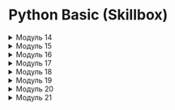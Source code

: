 # Python Basic (Skillbox)

<details>
<summary>Модуль 14</summary>
<h2>Задача 1. Информация о системе</h2>
<p>
Чтобы преподавателям было проще помогать вам при возникновении различных ошибок, нужно собрать информацию об операционной системе и версии Python. Для этого используйте код ниже.
</p>
<pre>
  <code>
    import platform
    import sys
    info = 'OS info is \n{}\n\nPython version is {} {}'.format(
        platform.uname(),
        sys.version,
        platform.architecture(),
    )
    print(info)  
    with open('os_info.txt', 'w', encoding='utf8') as file:
        file.write(info)
  </code>
</pre>
<h2>Задача 2. Сессия</h2>
<p>
Решите задачу из четвёртого урока данного модуля. Вот текст самой задачи:
Для сдачи зачёта студент Пётр написал программу, которая по координатам двух точек определяет уравнение прямой, проходящей через эти две точки, в виде y = k * x + b, где k и b — числа, означающие угловой коэффициент и вертикальное смещение прямой. Вот текст этой программы:
</p>
<p>
<pre>
Пример работы программы (содержимое консоли):
Введите первую точку
X: 10
Y: 20
Введите вторую точку
X: 15
Y: 25
Уравнение прямой, проходящей через эти точки:
y =  1.0  * x +  10.0
Однако вечером накануне сдачи Пётр обнаружил, что программа не всегда работает правильно. 
Например, она не выдаёт корректное уравнение, если координаты первой точки равны (10, 20), а координаты второй точки равны (10, 45).
Отчаявшись и предвидя бессонную ночь, Пётр обратился к вам за помощью. 
Помогите ему найти и исправить ошибку в коде с помощью брейк-поинтов, чтобы уравнение прямой составлялось правильно во всех случаях.
</pre>
</p>
<h2>Задача 3. Сумма и разность</h2>
<p>
Напишите две функции: первая принимает одно целое положительное число N и находит сумму всех цифр числа N; вторая принимает число N и считает количество цифр в числе. В ответе выводится разность суммы чисел и количества.
</p>
<p>
<pre>
Пример работы программы:
Введите число: 500

Сумма цифр: 5
Кол-во цифр в числе: 3
Разность суммы и кол-ва цифр: 2
</pre>
</p>
<h2>Задача 4. Число наоборот 3</h2>
<p>
Пользователь вводит два вещественных числа — N и K. Напишите программу, которая отдельно заменяет сначала целую часть на число, которое получается из исходного записью его цифр в обратном порядке, затем то же самое делает с дробной частью. После этого числа складываются и сумма выводится на экран.
</p>
<p>
<pre>
Пример: 
Введите первое число: 102.12
Введите второе число: 123.34

Первое число наоборот: 201.21
Второе число наоборот: 321.43
Сумма: 522.64
</pre>
</p>

<h2>Задача 5. Наименьший делитель</h2>
<p>
Дано натуральное число n>1. Напишите функцию, которая находит его наименьший делитель, отличный от 1.
</p>
<p>
<pre>
Пример 1: 
Введите число: 6
Наименьший делитель, отличный от единицы: 2

Пример 2:
Введите число: 17
Наименьший делитель, отличный от единицы: 17
</pre>
</p>

<h2>Задача 6. Монетка 2</h2>
<p>
Практиканту снова дали задание найти старую металлическую монетку по заданным координатам. Но теперь металлоискатель сканирует местность вокруг пользователя в виде круга и при обнаружении/отсутствии металла прибор отображает на экране соответствующее сообщение.

Даны два действительных числа x и y и радиус r. Напишите функцию, которая проверяет, лежит ли точка с координатами (x, y) внутри круга с радиусом r (включая его границу). Координаты центра круга — (0, 0). Если точка принадлежит кругу, выведите сообщение «Монетка где-то рядом», иначе выведите сообщение «Монетки в области нет». 
</p>
<p>
<pre>
Пример 1:
Введите координаты монетки:
X: 0.5
Y: 0.5
Введите радиус: 1
Монетка где-то рядом

Пример 2:
Введите координаты монетки:
X: 2
Y: 2
Введите радиус: 1
Монетки в области нет
</pre>
</p>


<h2>Задача 7. Годы</h2>
<p>
Недавно Костя прочитал какую-то научно-фантастическую книжку, где самые страшные события случались только в определённые годы, а именно когда в году были ровно три одинаковые цифры. Косте стало интересно, какие годы были или будут «особенными» в определённом промежутке.
Напишите программу, в которой у пользователя запрашивается два четырёхзначных числа A и B. Затем выведите в порядке возрастания все четырёхзначные числа в интервале от A до B, запись которых содержит ровно три одинаковые цифры.
</p>
<p>
<pre>
Пример:
Введите первый год: 1900
Введите второй год: 2100
Годы от 1900 до 2100 с тремя одинаковыми цифрами:
1911
1999
2000
2022
</pre>
</p>
</details>


<details>
<summary>Модуль 15</summary>
<h2>Задача 1. Генерация списка</h2>
<p>
Дано целое число N. Напишите программу, которая формирует список из нечётных чисел от 1 до N.
</p>

<h2>Задача 2. Турнир</h2>
<p>
Для турнира по волейболу необходимо сформировать турнирную сетку из восьми человек на два дня. На первый день из списка участников решили выбрать каждого второго.
Дан список из восьми имён: Артемий, Борис, Влад, Гоша, Дима, Евгений, Женя, Захар. Напишите программу, которая выводит элементы списка только с чётными индексами.
</p>

<h2>Задача 3. Клетки</h2>
<p>
В научной лаборатории выводят и тестируют новые виды клеток. Есть список из N этих клеток, где элемент списка — это показатель эффективности, а индекс списка — это ранг клетки. Учёные отбирают клетки по следующему принципу: если эффективность клетки меньше её ранга, то эта клетка не подходит.
Напишите программу, которая выводит на экран те элементы списка, значения которых меньше их индекса.
</p>
<p>
<pre>
Пример:
Кол-во клеток: 5
Эффективность 1 клетки: 3
Эффективность 2 клетки: 0
Эффективность 3 клетки: 6
Эффективность 4 клетки: 2
Эффективность 5 клетки: 10
Неподходящие значения: 0 2
</pre>
</p>

<h2>Задача 4. Видеокарты</h2>
<p>
В базе одного магазина электроники есть список видеокарт компании NVIDIA разных поколений. Для удобства в списке вместо полных названий хранятся только числа, они обозначают модель и поколение видеокарты. Недавно компания выпустила новую линейку видеокарт, и в итоге самые старшие поколения разобрали за пару дней.
Напишите программу, которая удаляет из этого списка видеокарт наибольшие элементы.
</p>
<p>
<pre>
Пример:
Кол-во видеокарт: 5
1 Видеокарта: 3070
2 Видеокарта: 2060
3 Видеокарта: 3090
4 Видеокарта: 3070
5 Видеокарта: 3090
Старый список видеокарт: [ 3070 2060 3090 3070 3090 ]
Новый список видеокарт: [ 3070 2060 3070 ]
</pre>
</p>

<h2>Задача 5. Кино</h2>
<p>
Илья зашёл на один любительский киносайт, где пользователи пишут рецензии на фильмы. Вот, кстати, список этих фильмов: 
<pre>
films = [‘Крепкий орешек’, ‘Назад в будущее’, ‘Таксист’, ‘Леон’, ‘Богемская рапсодия’, ‘Город грехов’, ‘Мементо’, ‘Отступники’, ‘Деревня’]
</pre>

Илья на сайте в первый раз, он хочет зарегистрироваться и сразу добавить некоторые фильмы в список своих любимых, чтобы потом почитать рецензии на них. Напишите программу, в которой пользователь вводит фильм, и если он есть в списке, то он добавляется в список любимых. Если его нет, то выводится ошибка. В конце выведите весь список любимых фильмов.
</p>

<h2>Задача 6. Анализ слова</h2>
<p>
Мы пишем программу — анализатор слов, чтобы потом, возможно, использовать её для тренировки нейросети, которая будет генерировать нужный нам текст.
Пользователь вводит слово. Напишите программу, которая считает количество уникальных букв в слове. Уникальные буквы — это те, которые встречаются всего один раз.
</p>
<p>
<pre>
Пример 1:
Введите слово: привет
Кол-во уникальных букв: 6

Пример 2:
Введите слово: лава
Кол-во уникальных букв: 2
</pre>
</p>

<h2>Задача 7. Контейнеры</h2>
<p>
Контейнеры на складе лежат в ряд в порядке невозрастания своей массы (в килограммах). На склад привезли ещё один контейнер, который также нужно положить на определённое место.
Напишите программу, которая получает на вход невозрастающую последовательность натуральных чисел, означающих массу каждого контейнера в ряду. После этого вводится число X — масса нового контейнера. Программа выводит номер, под которым будет лежать новый контейнер. Если в ряде есть контейнеры с одинаковой массой, такой же, как у нового, то его нужно положить после них.
Обеспечьте контроль ввода: все числа не превышают 200.
</p>
<p>
<pre>
Пример:
Кол-во контейнеров: 8
Введите вес контейнера: 165 
Введите вес контейнера: 163 
Введите вес контейнера: 160 
Введите вес контейнера: 160 
Введите вес контейнера: 157 
Введите вес контейнера: 157 
Введите вес контейнера: 155 
Введите вес контейнера: 154 
Введите вес нового контейнера: 162
Номер, куда встанет новый контейнер: 3
</pre>
</p>

<h2>Задача 8. Бегущие цифры</h2>
<p>
Вы пишете программу для маленького табло, в котором циклически повторяется один и тот же текст или числа — прямо как в каком-нибудь метро, автобусах или трамваях.

Дан список из N элементов и целое число K. Напишите программу, которая циклически сдвигает элементы списка вправо на K позиций. Используйте минимально возможное количество операций присваивания.
</p>
<p>
<pre>
Пример 1:
Сдвиг: 1
Изначальный список: [1, 2, 3, 4, 5]
Сдвинутый список: [5, 1, 2, 3, 4]

Пример 2:
Сдвиг: 3
Изначальный список: [1, 4, -3, 0, 10]
Сдвинутый список: [-3, 0, 10, 1, 4]
</pre>
</p>

<h2>Задача 9. Анализ слова 2</h2>
<p>
Мы продолжаем писать программы — анализаторы для текста, и теперь от нас требуется реализовать код, с помощью которого можно будет определять, является ли слово палиндромом — словом, которое одинаково читается слева направо и справа налево. 
Напишите такую программу.
</p>
<p>
<pre>
Пример 1:
Введите слово: мадам
Слово является палиндромом

Пример 2:
Введите слово: abccba
Слово является палиндромом

Пример 3:
Введите слово: abbd
Слово не является палиндромом
</pre>
</p>

<h2>Задача 10. Сортировка (по желанию)</h2>
<p>
Дан список из N чисел. Напишите программу, которая сортирует элементы списка по возрастанию и выводит его на экран. Дополнительный список не использовать.
Постарайтесь придумать и написать как можно более эффективный алгоритм сортировки.
</p>
<p>
<pre>
Пример:
Изначальный список: [1, 4, -3, 0, 10]
Отсортированный список: [-3, 0, 1, 4, 10]
</pre>
</p>
</details>
<details>
<summary>Модуль 16</summary>
<h2>Задача 1. Страшный код</h2>
<p>
Вашему другу, который тоже начал изучать Python, преподаватель дал такую задачу: есть три списка — основной и два побочных. В основном лежат элементы [1, 5, 3], а в побочных [1, 5, 1, 5] и [1, 3, 1, 5, 3, 3] соответственно. 
Первый побочный закидывается в основной, там считается количество цифр 5, количество выводится на экран, и затем они удаляются из основного списка. После этого в основной закидывается второй побочный список, там считается количество цифр 3 и выводится на экран. В конце также выводится и сам список.
Из интереса вы попросили вашего друга показать код его программы и поняли, что сделали это не зря — то, что вы увидели, повергло вас в шок и ужас. Вот сам код:
<pre>
<code>
a = [1, 5, 3]
b = [1, 5, 1, 5]
c = [1, 3, 1, 5, 3, 3]
for i in b:
    a.append(i)
t = 0
for i in a:
    if i == 5:
        t += 1
print(t)
d = []
for i in a:
    if i != 5:
        d.append(i)
for i in c:
    d.append(i)
t = 0
for i in d:
    if i == 3:
        t += 1
print(t)
print(d)
</code>
</pre>
</p>
<p>
Используя знания о методах списков, а также о стиле программирования, помогите другу переписать программу. Не используйте дополнительные списки.
</p>
<p>
<pre>
Результат работы программы:
Кол-во цифр 5 при первом объединении: 3
Кол-во цифр 3 при втором объединении: 4
Итоговый список: [1, 3, 1, 1, 1, 3, 1, 5, 3, 3]
</pre>
</p>

<h2>Задача 2. Шеренга</h2>
<p>
Два класса стоят в две отдельные шеренги. В каждом классе ученики выстроены по росту (по возрастанию): в одном классе от 160 см до 176 см с шагом 2, во втором классе — от 162 см до 180 см с шагом 3. Спустя какое-то время два класса объединяют в одну шеренгу и тоже выстраивают их по возрастанию.
Напишите программу, которая генерирует списки роста для каждого в классе, затем объединяет их в один список и сортирует его в порядке возрастания. Выведите отсортированный список на экран.
</p>

<h2>Задача 3. Детали</h2>
<p>
В базе данных магазина всякой всячины хранится список названий деталей и их стоимостей:
</pre>
shop = [['каретка', 1200], ['шатун', 1000], ['седло', 300], ['педаль', 100], ['седло', 1500], ['рама', 12000], ['обод', 2000], ['шатун', 200], ['седло', 2700]]
</pre>
Продавец решил, что считать количество и стоимость деталей вручную не очень удобно, поэтому решил попросить помощи у программиста, чтобы оптимизировать этот процесс.
Напишите программу, которая запрашивает у пользователя деталь, считает их количество, а также общую стоимость.
</p>
<p>
</pre>
Пример:
Название детали: седло

Кол-во деталей - 3  
Общая стоимость - 4500
</pre>
</p>

<h2>Задача 4. Вечеринка</h2>
<p>
В честь своего дня рождения Артём решил закатить вечеринку у себя на даче. Он не стал рассылать приглашения, а просто сообщил всем: «Если хотите — приходите и своих друзей тоже зовите». В ходе вечеринки люди приходили и уходили, ночевать остались не все. К тому же и сама дача не резиновая — на ней помещается всего шесть человек.
Дан изначальный список гостей — имена тех, кто пришёл к началу:
<pre>
guests = [‘Петя’, ‘Ваня’, ‘Саша’, ‘Лиза’, ‘Катя’]
</pre>
Напишите программу, которая спрашивает у пользователя, ушёл человек или пришёл новый гость, и исходя из ответа добавляет в список или удаляет из него нужное имя. При этом гостей может быть не больше шести. Имена запрашиваются до тех пор, пока пользователь не введёт сообщение «Пора спать».
</p>
<p>
<pre>
Пример:
Сейчас на вечеринке 5 человек: [‘Петя’, ‘Ваня’, ‘Саша’, ‘Лиза’, ‘Катя’]
Гость пришёл или ушёл? пришёл
Имя гостя: Алекс
Привет, Алекс!

Сейчас на вечеринке 6 человек: [‘Петя’, ‘Ваня’, ‘Саша’, ‘Лиза’, ‘Катя’, ‘Алекс’]
Гость пришёл или ушёл? пришёл
Имя гостя: Гоша
Прости, Гоша, но мест нет.

Сейчас на вечеринке 6 человек: [‘Петя’, ‘Ваня’, ‘Саша’, ‘Лиза’, ‘Катя’, ‘Алекс’]
Гость пришёл или ушёл? ушёл
Имя гостя: Ваня
Пока, Ваня!

Сейчас на вечеринке 5 человек: [‘Петя’, ‘Саша’, ‘Лиза’, ‘Катя’,  ‘Алекс’]
Гость пришёл или ушёл? Пора спать

Вечеринка закончилась, все легли спать.
</pre>
</p>

<h2>Задача 5. Песни</h2>
<p>
Мы пишем приложение для удобного прослушивания музыки. У Вани есть список из девяти песен группы Depeche Mode. Каждая песня состоит из названия и продолжительности с точностью до долей минут:
</p>
<pre>
violator_songs = [
    ['World in My Eyes', 4.86],
    ['Sweetest Perfection', 4.43],
    ['Personal Jesus', 4.56],
    ['Halo', 4.9],
    ['Waiting for the Night', 6.07],
    ['Enjoy the Silence', 4.20],
    ['Policy of Truth', 4.76],
    ['Blue Dress', 4.29],
    ['Clean', 5.83]
]
</pre>
Из этого списка Ваня хочет выбрать N песен и закинуть их в особый плейлист с другими треками. И при этом ему важно, сколько времени в сумме эти N песен будут звучать.
Напишите программу, которая запрашивает у пользователя количество песен из списка и затем названия этих песен, а на экран выводит общее время их звучания.
<p>
<pre>
Пример:
Сколько песен выбрать? 3
Название 1 песни: Halo
Название 2 песни: Enjoy the Silence
Название 3 песни: Clean

Общее время звучания песен: 14.93 минут
</pre>
</p>

<h2>Задача 6. Уникальные элементы</h2>
<p>
Даны два списка целых чисел, оба списка заполняются с клавиатуры. В первый список вводится три числа, во второй — семь чисел. Напишите программу, которая запрашивает у пользователя эти числа, затем расширяет первый список элементами второго и после этого оставляет в первом списке только уникальные элементы, то есть удаляет лишние повторы чисел. Условный оператор использовать нельзя.
<pre>
first_list = [1, 2, 3]
second_list = [2, 4, 6, 3, 3, 2, 1]
</pre>
</p>
<p>
<pre>
Пример:
# ввод чисел опустим
Первый список: [1, 2, 3]
Второй список: [2, 4, 6, 3, 3, 2, 1]

Новый первый список с уникальными элементами: [4, 6, 3, 2, 1]
</pre>
</p>

<h2>Задача 7. Ролики</h2>
<p>
Частная контора даёт в прокат ролики самых разных размеров. Человек может надеть ролики любого размера, которые не меньше размера его ноги. 
Пользователь вводит два списка размеров: N размеров коньков и K размеров ног людей. Реализуйте код, который определяет, какое наибольшее число человек сможет одновременно взять ролики и пойти покататься.
</p>
<p>
<pre>
Пример:
Кол-во коньков: 4
Размер 1 пары: 41
Размер 2 пары: 40
Размер 3 пары: 39
Размер 4 пары: 42
Кол-во людей: 3
Размер ноги 1 человека: 42
Размер ноги 2 человека: 41
Размер ноги 3 человека: 42

Наибольшее кол-во людей, которые могут взять ролики: 2
</pre>
</p>

<h2>Задача 8. Считалка</h2>
<p>
N человек, пронумерованных числами от 1 до N, стоят в кругу. Они начинают играть в считалку на выбывание, где каждый K-й по счёту человек выбывает из круга, после чего счёт продолжается со следующего за ним человека.

На вход подаётся количество человек N и номер K. Напишите программу, которая выводит число от 1 до N — это номер человека, который останется в кругу последним.
</p>
<p>
<pre>
Пример:
Кол-во человек: 5
Какое число в считалке? 7
Значит, выбывает каждый 7 человек

Текущий круг людей: [1, 2, 3, 4, 5]
Начало счёта с номера 1
Выбывает человек под номером 2

Текущий круг людей: [1, 3, 4, 5]
Начало счёта с номера 3
Выбывает человек под номером 5

Текущий круг людей: [1, 3, 4]
Начало счёта с номера 1
Выбывает человек под номером 1

Текущий круг людей: [3, 4]
Начало счёта с номера 3
Выбывает человек под номером 3

Остался человек под номером 4
</pre>
</p>

<h2>Задача 9. Друзья</h2>
<p>
N друзей постоянно берут в долг друг у друга деньги. В какой-то момент им надоело забывать, кто кому и сколько должен, и они придумали систему долговых расписок. И чтобы начать новый год «с чистого листа», друзья решили оплатить все долговые расписки, которые накопились у них друг к другу. Однако выяснилось, что иногда один и тот же человек в разные дни выступал как в роли должника, так и в роли кредитора.
Напишите программу, которая по заданным распискам вычислит, сколько всего должен каждый друг выплатить другим (или получить с других).
Сначала вводится число N — количество друзей, затем вводится число K — количество долговых расписок, после этого следует K троек чисел: номер друга, взявшего в долг, номер друга, давшего деньги, и сумма. Гарантируется, что ни один друг не брал в долг сам у себя.
Программа должна вывести «баланс друзей», то есть суммы, которые должны получить или отдать друзья. Положительное число означает, что друг должен получить деньги от других, отрицательное — должен отдать деньги.
</p>
<p>
<pre>
Пример 1:
Кол-во друзей: 2
Долговых расписок: 3
1 расписка
Кому: 1
От кого: 2
Сколько: 10

2 расписка
Кому: 1
От кого: 2
Сколько: 20

3 расписка
Кому: 1
От кого: 2
Сколько: 20

Баланс друзей:
1 : -50
2 : 50

Пример 2:
Кол-во друзей: 3
Долговых расписок: 1
1 расписка
Кому: 3
От кого: 1
Сколько: 100
Баланс друзей:
1 : 100
2 : 0
3 : -100
</pre>
</p>

<h2>Задача 10. Симметричная последовательность</h2>
<p>
Последовательность чисел называется симметричной, если она одинаково читается как слева направо, так и справа налево. Например, следующие последовательности являются симметричными:
<pre>
1 2 3 4 5 4 3 2 1
1 2 1 2 2 1 2 1
</pre>
</p>
<p>
<pre>
Пример 1:
Кол-во чисел: 5
Число: 1
Число: 2
Число: 1
Число: 2
Число: 2

Последовательность: 1 2 1 2 2
Нужно приписать чисел: 3
Сами числа: 1 2 1

Пример 2:
Кол-во чисел: 5
Число: 1
Число: 2
Число: 3
Число: 4
Число: 5

Последовательность: 1 2 3 4 5
Нужно приписать чисел: 4
Сами числа: 4 3 2 1
</pre>
</p>
</details>
<details>
<summary>Модуль 17</summary>
<h2>Задача 1. Гласные буквы</h2>
<p>
Команде лингвистов понравилось качество ваших программ, и они решили заказать у вас функцию для анализатора текста, которая создавала бы список гласных букв текста, а заодно считала бы их количество.
Напишите программу, которая запрашивает у пользователя текст и генерирует список из гласных букв этого текста (сама строка вводится на русском языке). Выведите в консоль сам список и его длину.
</p>
<p>
<pre>
Пример:
Введите текст: Нужно отнести кольцо в Мордор!

Список гласных букв: ['у', 'о', 'о', 'е', 'и', 'о', 'о', 'о', 'о']
Длина списка: 9
</pre>
</p>

<h2>Задача 2. Генерация</h2>
<p>
Пользователь вводит целое число N. Напишите программу, которая генерирует список из N чисел, на чётных местах в нём стоят единицы, а на нечётных — числа, равные остатку от деления своего номера на 5.
</p>
<p>
<pre>
Пример:
Введите длину списка: 10
Результат: [1, 1, 1, 3, 1, 0, 1, 2, 1, 4]
</pre>
</p>

<h2>Задача 3. Случайные соревнования</h2>
<p>
Мы хотим протестировать работу электронной таблицы для участников некоторых соревнований. Есть два списка (то есть две команды), по 20 участников в каждом. В этих списках хранятся очки каждого участника (это вещественные числа с двумя знаками после точки, например 4.03). Участник одной команды соревнуется с участником другой команды под таким же номером. То есть первый соревнуется с первым, второй — со вторым и так далее.
Напишите программу, которая генерирует два списка участников (по 20 элементов) из случайных вещественных чисел (от 5 до 10). Для этого найдите подходящую функцию из модуля random. Затем сгенерируйте третий список, в котором окажутся только победители из каждой пары.
</p>
<p>
<pre>
Пример:
Первая команда: [7.86, 6.76, 9.97, 9.08, 5.45, 6.9, 8.65, 5.17, 8.17, 5.06, 7.56, 7.1, 7.18, 8.25, 5.53, 7.95, 8.91, 7.11, 8.29, 9.52]
Вторая команда: [7.13, 5.7, 8.89, 5.36, 5.62, 9.46, 5.82, 8.67, 8.41, 7.0, 5.31, 7.8, 9.93, 7.76, 7.4, 8.26, 7.94, 5.71, 7.89, 7.77]
Победители тура: [7.86, 6.76, 9.97, 9.08, 5.62, 9.46, 8.65, 8.67, 8.41, 7.0, 7.56, 7.8, 9.93, 8.25, 7.4, 8.26, 8.91, 7.11, 8.29, 9.52]
</pre>
</p>

<h2>Задача 4. Тренируемся со срезами</h2>
<p>
Дана строка, в которой хранятся первые семь букв английского алфавита. 
<pre>
alphabet = 'abcdefg'
</pre>
Напишите программу, которая выводит на экран 10 вот таких результатов:
<pre>
1.	Копия строки.
2.	Элементы строки в обратном порядке.
3.	Каждый второй элемент строки (включая самый первый).
4.	Каждый второй элемент строки после первого.
5.	Все элементы до второго.
6.	Все элементы, начиная с конца до предпоследнего.
7.	Все элементы в диапазоне индексов от 3 до 4 (не включая 4).
8.	Последние три элемента строки.
9.	Все элементы в диапазоне индексов от 3 до 4 (не включая 5).
10.	То же, что и в предыдущем пункте, но в обратном порядке.
</pre>
Для получения и вывода результатов используйте только команду print и срезы.
</p>
<p>
<pre>
Результаты работы программы:

1: abcdefg
2: gfedcba
3: aceg
4: bdf
5: a
6: g
7: d
8: efg
9: de
10: ed
</pre>
</p>

<h2>Задача 5. Разворот</h2>
<p>
На вход в программу подаётся строка, в которой буква h встречается как минимум два раза. Реализуйте код, который разворачивает последовательность символов, заключённую между первым и последним появлением буквы h, в противоположном порядке.
</p>

<h2>Задача 6. Сжатие списка</h2>
<p>
Дан список из N целых чисел. Напишите программу, которая выполняет «сжатие списка» — переставляет все нулевые элементы в конец массива. При этом все ненулевые элементы располагаются в начале массива в том же порядке. Затем все нули из списка удаляются.
</p>

<h2>Задача 7. Двумерный список</h2>
<p>
Как мы говорили ранее, в программировании часто приходится писать код исходя из результата, который требует заказчик. В этот раз заказчику нужно получить вот такой двумерный список
<pre>
[[1, 5, 9], [2, 6, 10], [3, 7, 11], [4, 8, 12]]
</pre>
Напишите программу, которая генерирует такой список и выводит его на экран. Используйте только list comprehensions.
</p>

<h2>Задача 8. Развлечение</h2>
<p>
N палочек выставили в один ряд, пронумеровав их слева направо числами от 1 до N. Затем по этому ряду бросили K камней, при этом i-й камень сбил все палки с номерами от L_i до R_i включительно. Определите, какие палки остались стоять на месте.
Напишите программу, которая получает на вход количество палок N и количество бросков K. Далее идёт K пар чисел L_i, R_i, при этом 1≤ L_i≤ R_i≤ N.
Программа должна вывести последовательность из N символов, где j-й символ есть “I”, если j-я палка осталась стоять, или “.”, если j-я палка была сбита.
</p>
<p>
<pre>
Пример:
Кол-во палок: 10 
Кол-во бросков: 3
Бросок 1. Сбиты палки с номера 8 
по номер 10
Бросок 2. Сбиты палки с номера 2 
по номер 5
Бросок 3. Сбиты палки с номера 3 
по номер 6

Результат: I.....I...
</pre>
</p>

<h2>Задача 9. Список списков</h2>
<p>
Дан вот такой (уже многомерный!) список:
<pre>
nice_list = [[[1, 2, 3], [4, 5, 6], [7, 8, 9]], [[10, 11, 12], [13, 14, 15], [16, 17, 18]]]
</pre>
Напишите код, который «раскрывает» все вложенные списки, то есть оставляет только внешний список. Для решения используйте только list comprehensions.
</p>
<p>
<pre>
Ответ: [1, 2, 3, 4, 5, 6, 7, 8, 9, 10, 11, 12, 13, 14, 15, 16, 17, 18]
</pre>
</p>

<h2>Задача 10. Шифр Цезаря (сделайте по желанию)</h2>
<p>
Юлий Цезарь использовал свой способ шифрования текста. Каждая буква заменялась на следующую по алфавиту через K позиций по кругу. Если взять русский алфавит и k = 3, то в слове, которое мы хотим зашифровать, буква А станет буквой Г, Б станет Д и так далее.

Пользователь вводит сообщение, а также значение сдвига. Напишите программу, которая зашифрует это сообщение при помощи шифра Цезаря.
</p>
<p>
<pre>
Пример:
Введите сообщение: это питон
Введите сдвиг: 3
Зашифрованное сообщение: ахс тлхср
</pre>
</p>
</details>
<details>
<summary>Модуль 18</summary>
<h2>Задача 1. Меню ресторана</h2>
<p>
Один ресторан заказал вам написать приложение, которое в один клик отображало бы пользователю доступное меню в удобном виде. Для этого ресторан любезно предоставил свой сайт, откуда можно получить актуальную информацию о меню в виде идущих подряд названий.
Напишите программу, которая выводит это меню на экран. На вход подаётся строка из названий блюд, разделённых символом «;», а на выходе эти названия перечисляются через запятую и пробел.
</p>
<p>
<pre>
Пример:
Доступное меню: утиное филе;фланк-стейк;банановый пирог;плов

На данный момент в меню есть: утиное филе, фланк-стейк, банановый пирог, плов
</pre>
</p>

<h2>Задача 2. Самое длинное слово</h2>
<p>
Дана строка, содержащая пробелы. Найдите в ней самое длинное слово, выведите  это слово и его длину. Если таких слов несколько, выведите первое из них.
</p>

<h2>Задача 3. Файлы</h2>
<p>
В одной IT-компании существует негласный закон об именовании текстовых документов:
<ol>
  <li>Название файла не должно начинаться на один из специальных символов: @№$%^&*().</li>
  <li>Файл заканчивается расширением .txt или .docx.</li>
</ol>
Напишите программу, которая получает на вход полное название файла и проверяет его по этим правилам.
</p>
<p>
<pre>
Пример 1:
Название файла: @example.txt
Ошибка: название начинается на один из специальных символов
Пример 2:
Название файла: example.ttx
Ошибка: неверное расширение файла. Ожидалось .txt или .docx
Пример 3:
Название файла: example.txt

Файл назван верно.
</pre>
</p>

<h2>Задача 4. Заглавные буквы</h2>
<p>
Пользователь вводит строку. Напишите программу, которая изменяет регистр символов в этой строке так, чтобы первая буква каждого слова была заглавной, а остальные буквы — строчными.
</p>
<p>
<pre>
Пример:
Введите строку: Кажется, я забыл выключить утюг

Результат: Кажется, Я Забыл Выключить Утюг
</pre>
</p>

<h2>Задача 5. Пароль</h2>
<p>
При регистрации на сайте помимо логина нужно ещё придумать надёжный пароль. Этот пароль должен состоять минимум из восьми символов, в нём должна быть хотя бы одна большая буква и хотя бы три цифры. Тогда он будет считаться надёжным. 
Напишите программу, которая запрашивает у пользователя пароль до тех пор, пока он не введёт надежный пароль. Используется латиница.
</p>
<p>
<pre>
Пример:
Придумайте пароль: qwerty
Пароль ненадёжный. Попробуйте ещё раз.
Придумайте пароль: qwerty12
Пароль ненадёжный. Попробуйте ещё раз.
Придумайте пароль: qwerty123
Пароль ненадёжный. Попробуйте ещё раз.
Придумайте пароль: qWErty123
Это надёжный пароль!
</pre>
</p>

<h2>Задача 6. Сжатие</h2>
<p>
С увеличением объёма данных возникла потребность в сжатии этих данных, при этом без потери важной информации. Для этого было придумано кодирование, которое осуществляется следующим образом:
s = 'aaaabbсaa' преобразуется в 'a4b2с1a2', то есть группы одинаковых символов исходной строки заменяются на этот символ и количество его повторений в этой позиции строки.
Напишите программу, которая считывает строку, кодирует её предложенным алгоритмом и выводит закодированную последовательность на экран. Кодирование должно учитывать регистр символов.
</p>
<p>
<pre>
Пример:
Введите строку: aaAAbbсaaaA

Закодированная строка: a2A2b2с1a3A1
</pre>
</p>

<h2>Задача 7. IP-адрес 2</h2>
<p>
При написании клиент-серверного приложения часто приходится работать с теми самыми IP-адресами. Как мы уже знаем, IP-адрес состоит из четырёх целых чисел в диапазоне от 0 до 255, разделённых точками.

Пользователь вводит строку. Напишите программу, которая определяет, является ли заданная строка правильным IP-адресом. Обеспечьте контроль ввода, где предусматривается ввод целых чисел от 0 до 255, а также точки между ними.
</p>
<p>
<pre>
Пример 1:
Введите IP: 128.16.35.a4
a4 - не целое число

Пример 2:
Введите IP: 240.127.56.340
340 превышает 255

Пример 3:
Введите IP: 34.56.42,5
Адрес - это четыре числа, разделённые точками

Пример 4:
Введите IP: 128.0.0.255
IP-адрес корректен
</pre>
</p>

<h2>Задача 8. Бегущая строка</h2>
<p>
В одном из домашних заданий мы писали для табло программу, которая циклически сдвигает элементы списка чисел вправо на K позиций. В этот раз мы работаем с двумя строками, и нам нужно проверить, не равна ли на самом деле одна другой. Возможно, одна из них просто немного сдвинута.
Пользователь вводит две строки. Напишите программу, которая определяет, можно ли первую строку получить из второй циклическим сдвигом.
Опционально: если получить можно, то выведите значение этого сдвига.
</p>
<p>
<pre>
Пример 1:
Первая строка: abcd
Вторая строка: cdab
Первая строка получается из второй со сдвигом 2.
Пример 2:
Первая строка: abcd
Вторая строка: cdba

Первую строку нельзя получить из второй с помощью циклического сдвига.
</pre>
</p>

<h2>Задача 9. Сообщение</h2>
<p>
Нашему другу надоело общаться простыми сообщениями, и он решил делать это необычным способом: он переворачивает каждое слово в тексте, при этом не трогая знаки препинания. 

Пользователь вводит текст, состоящий из слов и знаков препинания. Напишите программу, которая переворачивает (записывает в обратном порядке) все слова текста, оставив знаки препинания без изменений. Словом в тексте считается последовательность символов из прописных и строчных букв кириллицы.
</p>
<p>
<pre>
Пример 1:
Сообщение: Это задание очень! простое.

Новое сообщение: отЭ еинадаз ьнечо! еотсорп.

Пример 2:
Сообщение: Хотя ,. возм:ожно и нет.

Новое сообщение: ятоХ ,. мзов:онжо и тен.
</pre>
</p>

<h2>Задача 10 (по желанию). Истина</h2>
<p>
К вам попал зашифрованный текст, означающий большую истину для многих программистов на Python. Напишите программу, которая реализует алгоритм дешифровки этого текста. Расшифруйте текст с помощью своей программы, а затем найдите его в интернете.
</p>
</details>
<details>
<summary>Модуль 19</summary>
<h2>Задача 1. Песни 2</h2>
<p>
Мы продолжаем писать приложение для удобного прослушивания музыки, но теперь наши песни хранятся в виде словаря, а не вложенных списков. Каждая песня состоит из названия и продолжительности с точностью до долей минут.
<pre>
violator_songs = {
    'World in My Eyes': 4.86,
    'Sweetest Perfection': 4.43,
    'Personal Jesus': 4.56,
    'Halo': 4.9,
    'Waiting for the Night': 6.07,
    'Enjoy the Silence': 4.20,
    'Policy of Truth': 4.76,
    'Blue Dress': 4.29,
    'Clean': 5.83
}
</pre>
Напишите программу, которая запрашивает у пользователя количество песен из списка и затем названия этих песен, а на экран выводит общее время их звучания.
</p>
<p>
<pre>
Пример:
Сколько песен выбрать? 3
Название 1 песни: Halo
Название 2 песни: Enjoy the Silence
Название 3 песни: Clean

Общее время звучания песен: 14.93 минут
</pre>
</p>

<h2>Задача 2. География</h2>
<p>
Антон помимо программирования также увлекается и географией, поэтому он решил связать эти две области и написать для своего проекта небольшую программу-навигатор.

Пользователь вводит количество стран N, а затем N раз вводит страну и города, которые в этой стране находятся, в одну строку. Затем пользователь вводит три названия городов. Реализуйте такую программу и для каждого из трёх городов укажите, в какой стране он находится. Если такого города нет, то выведите соответствующее сообщение.
</p>
<p>
<pre>
Пример: 
Кол-во стран: 2
1 страна: Россия Москва Петербург Новгород
2 страна: Германия Берлин Лейпциг Мюнхен
1 город: Москва
Город Москва расположен в стране Россия.
2 город: Мюнхен
Город Мюнхен расположен в стране Германия.
3 город: Рим
По городу Рим данных нет.
</pre>
</p>

<h2>Задача 3. Криптовалюта</h2>
<p>
При работе с API (application programming interface) сайта биржи по криптовалюте вы получили вот такие данные в виде словаря:
<pre>
data = {
    "address": "0x544444444444",
    "ETH": {
        "balance": 444,
        "totalIn": 444,
        "totalOut": 4
    },
    "count_txs": 2,
    "tokens": [
        {
            "fst_token_info": {
                "address": "0x44444",
                "name": "fdf",
                "decimals": 0,
                "symbol": "dsfdsf",
                "total_supply": "3228562189",
                "owner": "0x44444",
                "last_updated": 1519022607901,
                "issuances_count": 0,
                "holders_count": 137528,
                "price": False
            },
            "balance": 5000,
            "totalIn": 0,
            "total_out": 0
        },
        {
            "sec_token_info": {
                "address": "0x44444",
                "name": "ggg",
                "decimals": "2",
                "symbol": "fff",
                "total_supply": "250000000000",
                "owner": "0x44444",
                "last_updated": 1520452201,
                "issuances_count": 0,
                "holders_count": 20707,
                "price": False
            },
            "balance": 500,
            "totalIn": 0,
            "total_out": 0
        }
    ]
}
</pre>
Теперь вам предстоит немного обработать эти данные.
Напишите программу, которая выполняет следующий алгоритм действий:
<ol>
  <li>Вывести списки ключей и значений словаря.</li>
  <li>В “ETH” добавить ключ “total_diff” со значением 100.</li>
  <li>Внутри “fst_token_info” значение ключа “name” поменять с “fdf” на “doge”.</li>
  <li>Удалить “total_out” из tokens и присвоить его значение в “total_out” внутри “ETH”.</li>
  <li>Внутри "sec_token_info" изменить название ключа “price” на “total_price”.</li>
</ol>
</p>

<h2>Задача 4. Товары</h2>
<p>
В базе данных магазина вся необходимая информация по товарам делится на два словаря: первый отвечает за коды товаров, второй — за списки количества разнообразных товаров на складе:
<pre>
goods = {
    'Лампа': '12345',
    'Стол': '23456',
    'Диван': '34567',
    'Стул': '45678',
}
store = {
    '12345': [
        {'quantity': 27, 'price': 42},
    ],
    '23456': [
        {'quantity': 22, 'price': 510},
        {'quantity': 32, 'price': 520},
    ],
    '34567': [
        {'quantity': 2, 'price': 1200},
        {'quantity': 1, 'price': 1150},
    ],
    '45678': [
        {'quantity': 50, 'price': 100},
        {'quantity': 12, 'price': 95},
        {'quantity': 43, 'price': 97},
    ],
}
</pre>
Каждая запись второго словаря отображает, сколько и по какой цене закупалось товаров (цена указана за 1 шт.).
Напишите программу, которая рассчитывает, на какую сумму лежит каждого товара на складе, и выводит эту информацию на экран.
</p>
<p>
<pre>
Результат работы программы.
Лампа - 27 шт, стоимость 1134 руб
Стол - 54 шт, стоимость 27860 руб
Диван - 3 шт, стоимость 3550 руб
Стул - 105 шт, стоимость 10311 руб
</pre>
</p>

<h2>Задача 5. Гистограмма частоты 2</h2>
<p>
Мы уже писали программу для лингвистов, которая получала на вход текст и считала, сколько раз в строке встречается каждый символ. Теперь задача немного поменялась: максимальную частоту выводить не нужно, однако теперь необходимо написать функцию, которая будет инвертировать полученный словарь. То есть в качестве ключа будет частота, а в качестве значения — список символов с этой частотой. Реализуйте такую программу.
</p>
<p>
<pre>
Пример:
Введите текст: Здесь что-то написано
Оригинальный словарь частот:
  : 2
- : 1
З : 1
а : 2
д : 1
е : 1
и : 1
н : 2
о : 3
п : 1
с : 2
т : 2
ч : 1
ь : 1

Инвертированный словарь частот:
1 : ['З', 'д', 'е', 'ь', 'ч', '-', 'п', 'и']
2 : ['с', ' ', 'т', 'н', 'а']
3 : ['о']
</pre>
</p>

<h2>Задача 6. Словарь синонимов</h2>
<p>
Одна библиотека поручила вам написать программу для оцифровки словарей слов-синонимов. На вход в программу подаётся N пар слов. Каждое слово является синонимом к парному ему слову. 
Реализуйте код, который составляет словарь слов-синонимов (все слова в словаре различны), затем запрашивает у пользователя слово и выводит на экран его синоним. Обеспечьте контроль ввода: если такого слова нет, то выведите ошибку и запросите слово ещё раз. При этом проверка не должна зависеть от регистра символов.
</p>
<p>
<pre>
Пример:
Введите количество пар слов: 3
1 пара: Привет - Здравствуйте
2 пара: Печально - Грустно
3 пара: Весело - Радостно

Введите слово: интересно
Такого слова в словаре нет.
Введите слово: здравствуйте
Синоним: Привет
</pre>
</p>

<h2>Задача 7. Пицца</h2>
<p>
В базе данных интернет-магазина PizzaTime хранятся данные о том, кто, что и сколько заказывал у них в определённый период. Вам нужно структурировать эту информацию, а также понять, сколько всего пицц купил каждый заказчик.
На вход в программу подаётся N заказов. Каждый заказ представляет собой строку вида «Покупатель — название пиццы — количество заказанных пицц». Реализуйте код, который выводит список покупателей и их заказов по алфавиту. Учитывайте, что один человек может заказать одно и то же несколько раз.
</p>
<p>
<pre>
Пример:
Введите кол-во заказов: 6
1 заказ: Иванов Пепперони 1
2 заказ: Петров Де-Люкс 2
3 заказ: Иванов Мясная 3
4 заказ: Иванов Мексиканская 2
5 заказ: Иванов Пепперони 2
6 заказ: Петров Интересная 5

Иванов: 
    Мексиканская: 2
    Мясная: 3
    Пепперони: 3
Петров:
    Де-Люкс: 2
    Интересная: 5
</pre>
</p>

<h2>Задача 8. Угадай число</h2>
<p>
Артём и Борис играют в игру. Артём загадал натуральное число от 1 до N. Борис пытается угадать это число, для этого он называет несколько чисел подряд. Артём говорит Борису «да», если среди названных Борисом чисел есть задуманное. В противном случае Артём говорит «нет». После нескольких заданных вопросов Борис сдался и попросил вас помочь ему определить, какие числа мог задумать Артём.

Напишите программу, которая имитирует диалог Артёма и Бориса. В начале на вход подаётся число N — это максимальное число, которое мог загадать Артём. Затем Борис предполагает, что среди некоторых чисел есть то, которое загадал Артём (несколько чисел через пробел), а Артём отвечает. Так продолжается до тех пор, пока Борис не попросит помощи (пока не введётся строка «Помогите!») или Борис не угадает число. В конце программы необходимо вывести, какие числа мог загадать Артём.
</p>
<p>
<pre>
Пример реализации:
Введите максимальное число: 10

Нужное число есть среди вот этих чисел: 1 2 3 4 5
Ответ Артёма: Да

Нужное число есть среди вот этих чисел: 2 4 6 8 10
Ответ Артёма: Нет

Нужное число есть среди вот этих чисел: Помогите!
Артём мог загадать следующие числа: 1 3 5
</pre>
</p>

<h2>Задача 9. Родословная</h2>
<p>
В генеалогическом древе у каждого человека, кроме родоначальника, есть ровно один родитель. Каждому элементу дерева сопоставляется целое неотрицательное число, называемое высотой. У родоначальника высота равна 0, у любого другого элемента высота на 1 больше, чем у его родителя. Вам нужно написать программу, которая по заданному генеалогическому древу определяет высоту всех его элементов.

Программа получает на вход N количество человек в генеалогическом древе. Далее следует N−1 строк, в каждой из которых задаётся родитель для каждого элемента дерева, кроме родоначальника. Каждая строка имеет вид имя_потомка имя_родителя.
Программа должна вывести список всех элементов древа в лексикографическом порядке (по алфавиту). После вывода имени каждого элемента необходимо вывести его высоту.
</p>
<p>
<pre>
Пример:
Введите количество человек: 9
1 пара: Alexei Peter_I
2 пара: Anna Peter_I
3 пара: Elizabeth Peter_I
4 пара: Peter_II Alexei
5 пара: Peter_III Anna
6 пара: Paul_I Peter_III
7 пара: Alexander_I Paul_I
8 пара: Nicholaus_I Paul_I

“Высота” каждого члена семьи:
Alexander_I 4
Alexei 1
Anna 1
Elizabeth 1
Nicholaus_I 4
Paul_I 3
Peter_I 0
Peter_II 2
Peter_III 2
</pre>
</p>

<h2>Задача 10 (по желанию). Снова палиндром</h2>
<p>
Пользователь вводит строку. Необходимо написать программу, которая определяет, существует ли у этой строки такая перестановка, при которой она станет палиндромом. Выведите соответствующее сообщение.
</p>
<p>
<pre>
Пример 1:
Введите строку: aab
Можно сделать палиндромом

Пример 2:
Введите строку: aabc
Нельзя сделать палиндромом
</pre>
</p>
</details>
<details>
<summary>Модуль 20</summary>
<h2>Задача 1. Ревью кода</h2>
<p>
Ваня работает middle-разработчиком на Python в IT-компании. Один кандидат на junior-разработчика прислал ему код тестового задания. Задание состояло в следующем: есть словарь из трёх студентов. Необходимо:
<ol>
  <li>Вывести на экран список пар «ID студента — возраст».</li>
  <li>Написать функцию, которая принимает в качестве аргумента словарь и возвращает два значения: полный список интересов всех студентов и общую длину всех фамилий студентов.</li>
  <li>Далее в основном коде эта функция вызывается, и значения присваиваются отдельным переменным, которые после выводятся на экран. (Т.е. нужно распаковать все возвращаемые значения в отдельные переменные.)</li>
</ol>
Ваня — очень придирчивый программист, и после просмотра кода он понял, что этого кандидата на работу не возьмёт, даже несмотря на то, что он выдаёт верный результат. Вот сам код кандидата:
<pre>
students = {
    1: {
        'name': 'Bob',
        'surname': 'Vazovski',
        'age': 23,
        'interests': ['biology, swimming']
    },
    2: {
        'name': 'Rob',
        'surname': 'Stepanov',
        'age': 24,
        'interests': ['math', 'computer games', 'running']
    },
    3: {
        'name': 'Alexander',
        'surname': 'Krug',
        'age': 22,
        'interests': ['languages', 'health food']
    }
}


def f(dict):
    lst = []
    string = ''
    for i in dict:
        lst += (dict[i]['interests'])
        string += dict[i]['surname']
    cnt = 0
    for s in string:
        cnt += 1
    return lst, cnt


pairs = []
for i in students:
    pairs += (i, students[i]['age'])

<b>
my_lst = f(students)[0]
l = f(students)[1]
print(my_lst, l)
</b>
</pre>
Перепишите этот код так, чтобы он был максимально pythonic и Ваня мало к чему мог придраться (ну только если очень захочется). Убедитесь в том, что программа работает всё так же верно. Различные проверки на существование записей в словаре не обязательны, но приветствуются :)
</p>

<h2>Задача 2. Универсальная программа 2</h2>
<p>
Спустя некоторое время заказчик попросил нас немного изменить скрипт для своей криптографии: теперь индексы элементов должны быть простыми числами.
Напишите функцию, которая возвращает список из элементов итерируемого объекта (кортежа, строки, списка, словаря), у которых индекс — это простое число. Для проверки на простое число напишите отдельную функцию is_prime.
Дополнительно: сделайте так, чтобы основная функция состояла только из оператора return и при этом также возвращала список.
</p>

<h2>Задача 3. Функция</h2>
<p>
Напишите функцию, которая принимает на вход кортеж и какой-то случайный элемент (его можно вводить с клавиатуры). Функция должна возвращать новый кортеж, начинающийся с первого появления элемента в нём и заканчивающийся вторым его появлением включительно. 
Если элемента нет вовсе — вернуть пустой кортеж. Если элемент встречается только один раз, то вернуть кортеж, который начинается с него и идёт до конца исходного.
</p>

<h2>Задача 4. Игроки</h2>
<p>
У вас есть словарь игроков, которые участвовали в трёх видах спорта. В словаре хранятся пары «Ф. И. — очки»:
<pre>
players = {
    ("Ivan", "Volkin"): (10, 5, 13),
    ("Bob", "Robbin"): (7, 5, 14),
    ("Rob", "Bobbin"): (12, 8, 2)
}
</pre>
Один программист попросил нас для своей базы отправить ему немного другой вариант хранения этой информации.
Напишите программу, которая объединяет ключ словаря со значением в один кортеж, и выведите результат на экран. Постарайтесь использовать как можно более эффективное решение.
</p>
<p>
<pre>
Результат работы программы:
[('Ivan', 'Volkin', 10, 5, 13), ('Bob', 'Robbin', 7, 5, 14), ('Rob', 'Bobbin', 12, 8, 2)]
</pre>
</p>

<h2>Задача 5. Одна семья</h2>
<p>
В одной базе данных хранится информация о членах нескольких разных семей. Хранение реализовано с помощью словаря с парами «Ф. И. — возраст».
Напишите программу, которая запрашивает у пользователя фамилию и выводит на экран возраст всех членов одной семьи. Учтите, что, например, у двух людей разного пола фамилии различаются окончаниями. Поиск не должен быть регистрозависимым.
</p>
<p>
<pre>
Пример:
Введите фамилию: Сидоров

Сидоров Никита 35
Сидорова Алина 34
Сидоров Павел 10
</pre>
</p>

<h2>Задача 6. По парам</h2>
<p>
Есть список из 10 случайных чисел. Напишите программу, которая делит эти числа на пары кортежей внутри списка, и выведите результат на экран.
Дополнительно: решите задачу несколькими способами.
</p>
<p>
<pre>
Пример:
Оригинальный список: [0, 1, 2, 3, 4, 5, 6, 7, 8, 9]
Новый список: [(0, 1), (2, 3), (4, 5), (6, 7), (8, 9)]
</pre>
</p>

<h2>Задача 7. Функция сортировки</h2>
<p>
Напишите функцию, которая сортирует кортеж, состоящий из целых чисел, по возрастанию и возвращает его. Если хотя бы один элемент не является целым числом, то функция возвращает исходный кортеж.
</p>

<h2>Задача 8. Контакты 3</h2>
<p>
Мы уже помогали Степану с реализацией телефонной книги (контактов) на телефоне, однако внезапно оказалось, что книге не хватает ещё одной очень полезной функции: поиска!
Напишите программу, которая бесконечно запрашивает у пользователя действие, которое он хочет совершить: добавить контакт или найти человека в списке контактов по фамилии. 
Действие «Добавить контакт»: программа запрашивает имя и фамилию контакта, затем номер телефона, добавляет их в словарь и выводит на экран текущий словарь контактов. Если этот человек уже есть в словаре, то выведите соответствующее сообщение.
Действие «Поиск человека по фамилии»: программа запрашивает фамилию и выводит все контакты с такой фамилией и их номера телефонов. Поиск не должен зависеть от регистра символов.
</p>

<h2>Задача 9. Протокол соревнований</h2>
<p>
Вы продолжаете развиваться в геймдеве, и в этот раз вам пришло действительно внушительное техническое задание, с описанием правил игр, входными и выходными данными. Вот как оно выглядит:
Здравствуйте! Мы собираемся устраивать соревнования по [данные засекречены] и хотим, чтобы вы написали эффективную программу, которая составляла бы нам протокол и определяла победителя и призёров. О логике работы программы ниже.

Правила соревнований:
<ol>
  <li>Участники имеют право играть несколько раз. Количество попыток одного участника не ограничивается</li>
  <li>Окончательный результат участника определяется по одной игре, лучшей для этого участника.</li>
  <li>Более высокое место в соревнованиях занимает участник, показавший лучший результат.</li>
  <li>При равенстве результатов более высокое место занимает участник, раньше показавший лучший результат.</li>
</ol>
<pre>
Как проходят соревнования:
В ходе соревнований заполняется протокол, каждая строка которого описывает одну игру и содержит результат участника и его игровое имя. Протокол формируется в реальном времени по ходу проведения чемпионата, поэтому строки в нём расположены в порядке проведения игр: чем раньше встречается строка в протоколе, тем раньше закончилась соответствующая этой строке игра.
Напишите программу, которая по данным протокола определяет победителя и призёров. Гарантируется, что в чемпионате участвует не менее трёх игроков.

Описание входных данных
Первая строка содержит число N — это общее количество строк протокола. Каждая из следующих N строк содержит записанные через пробел результат участника (целое неотрицательное число) и игровое имя (имя не может содержать пробелов). Строки исходных данных соответствуют строкам протокола и расположены в том же порядке, что и в протоколе.

Гарантируется, что в соревнованиях не менее трёх участников.

Описание выходных данных
Программа должна вывести имена и результаты трёх лучших игроков по форме, приведённой ниже в примере.
</pre>
</p>
<p>
<pre>
Пример входных и выходных данных:
Сколько записей вносится в протокол? 9
Записи (результат и имя):
1 запись: 69485 Jack 
2 запись: 95715 qwerty 
3 запись: 95715 Alex 
4 запись: 83647 M
5 запись: 197128 qwerty 
6 запись: 95715 Jack 
7 запись: 93289 Alex 
8 запись: 95715 Alex 
9 запись: 95715 M

Итоги соревнований:
1 место. qwerty (197128)
2 место. Alex (95715)
3 место. Jack (95715)
</pre>
</p>

<h2>Задача 10. Своя функция zip (необязательная)</h2>
<p>
В самом конце собеседования вас неожиданно спросили: «Расскажите, что делает функция zip?». В итоге, чтобы произвести максимальное впечатление, вы решили не только рассказать про неё, но и написать её аналог.
Даны строка и кортеж из чисел. Напишите программу, которая создаёт генератор из пар кортежей «символ — число». Затем выведите на экран сам генератор и кортежи.
<pre>
Пример:
Строка: abcd
Кортеж чисел: (10, 20, 30, 40)
</pre>
</p>
<p>
<pre>
Результат:
<generator object <genexpr> at 0x00000204A4234048>
('a', 10)
('b', 20)
('c', 30)
('d', 40)
</pre>
Дополнительно: создайте полный аналог функции zip, то есть сделайте так, чтобы программа работала с любыми итерируемыми типами данных.
</p>
</details>
<details>
<summary>Модуль 21</summary>
<h2>Задача 1. Challenge 2</h2>
<p>
Вдохновившись мотивацией Антона, ваш друг тоже решил поставить перед собой задачу, но не сильно связанную с математикой, а именно: написать функцию, которая выводит все числа от 1 до num без использования циклов. Помогите другу реализовать такую функцию.
</p>

<h2>Задача 2. Свой zip 2</h2>
<p>
Написав аналог функции zip на собеседовании, вы вспомнили, что этот код можно сделать даже лучше, и резко вырвали листок с кодом из рук работодателя, оставив его в недоумении.
Напишите функцию, которая будет являться аналогом функции zip и сделайте так, чтобы программа работала с любыми итерируемыми типами данных.
Циклами за исключением генераторов, условными операторами и функциями определения типа (isinstance или type) пользоваться нельзя.
Функция должна возвращать список из пар кортежей.
</p>

<h2>Задача 3. Ряд Фибоначчи</h2>
<p>
Числа Фибоначчи — это ряд чисел, в котором каждое следующее число равно сумме двух предыдущих: 1, 1, 2, 3, 5, 8, 13, …
Пользователь вводит num_pos. Напишите функцию, которая выводит число, которое стоит на позиции num_pos в ряде Фибоначчи.
</p>
<p>
<pre>
Пример 1:
Введите позицию числа в ряде Фибоначчи: 6
Число: 8

Пример 2:
Введите позицию числа в ряде Фибоначчи: 10
Число: 55
</pre>
</p>

<h2>Задача 4. Поиск элемента 2</h2>
<p>
Пользователь вводит искомый ключ. Если он хочет, то может ввести максимальную глубину — уровень, до которого будет просматриваться структура. Напишите функцию, которая находит заданный пользователем ключ в словаре и выдаёт значение этого ключа на экран. По умолчанию уровень не задан. В качестве примера можно использовать такой словарь:
<pre>
site = {
    'html': {
        'head': {
            'title': 'Мой сайт'
        },
        'body': {
            'h2': 'Здесь будет мой заголовок',
            'div': 'Тут, наверное, какой-то блок',
            'p': 'А вот здесь новый абзац'
        }
    }
}
</pre>
</p>

<h2>Задача 5. Ускоряем работу функции</h2>
<p>
У нас есть функция, которая делает определённые действия с входными данными:
Берёт факториал от числа.
Результат делит на куб входного числа.
И получившиеся число возводит в 10-ю степень.
<pre>
def calculating_math_func(data):
    result = 1
    for index in range(1, data + 1):
        result *= index
    result /= data ** 3
    result = result ** 10
    return result
</pre>
Однако каждый раз нам приходится делать сложные вычисления, хотя входные и выходные данные одни и те же. И тут наши знания тонкостей Python должны нам помочь.
Оптимизируйте функцию так, чтобы высчитывать факториал для одного и того же числа только один раз. 
Подсказка: вспомните, что происходит с изменяемыми данными, если их выставить по умолчанию в параметрах функции.
</p>

<h2>Задача 6. Глубокое копирование</h2>
<p>
Вы сделали для заказчика структуру сайта по продаже телефонов:
<pre>
site = {
    'html': {
        'head': {
            'title': 'Куплю/продам телефон недорого'
        },
        'body': {
            'h2': 'У нас самая низкая цена на iPhone',
            'div': 'Купить',
            'p': ‘Продать'
        }
    }
}
</pre>
Заказчик рассказал своим коллегам на рынке, и они тоже захотели такой сайт, только для своих товаров. Вы посчитали, что это лёгкая задача, и быстро принялись за работу. 

Напишите программу, которая запрашивает у клиента, сколько будет сайтов, а затем запрашивает название продукта и после каждого запроса выводит на экран активные сайты. 
Условия: структуру сайта нужно описать один раз, копипасту никто не любит.
Подсказка: используйте рекурсию.
</p>
<p>
<pre>
Пример:
Сколько сайтов: 2
Введите название продукта для нового сайта: iPhone

Сайт для iPhone: 
site = {
    'html': {
        'head': {
            'title': 'Куплю/продам iPhone недорого'
        },
        'body': {
            'h2': 'У нас самая низкая цена на iPhone',
            'div': 'Купить',
            'p': ‘Продать'
        }
    }
}

Введите название продукта для нового сайта: Samsung
Сайт для iPhone: 
site = {
    'html': {
        'head': {
            'title': 'Куплю/продам iPhone недорого'
        },
        'body': {
            'h2': 'У нас самая низкая цена на iPhone',
            'div': 'Купить',
            'p': ‘Продать'
        }
    }
}
Сайт для Samsung: 
site = {
    'html': {
        'head': {
            'title': 'Куплю/продам Samsung недорого'
        },
        'body': {
            'h2': 'У нас самая низкая цена на Samsung,
            'div': 'Купить',
            'p': ‘Продать'
        }
    }
}
</pre>
</p>

<h2>Задача 7. Продвинутая функция sum</h2>
<p>
Как мы знаем, в Python есть полезная функция sum, которая умеет находить сумму элементов списков. Но иногда базовых возможностей функций не хватает для работы и приходится их усовершенствовать.
 
Напишите свою функцию sum, которая должна быть более гибкой, чем стандартная функция sum. Вот что она должна уметь делать:
Складывать числа из списка списков.
Складывать из набора параметров.
</p>
<p>
<pre>
Примеры вызовов функции:
sum([[1, 2, [3]], [1], 3])
Ответ: 10

sum(1, 2, 3, 4, 5)
Ответ: 15
</pre>
</p>

<h2>Задача 8. Список списков 2</h2>
<p>
Мы уже работали с многомерными списками и решали задачи, где с помощью list comprehensions «выпрямляли» его в один. Однако такой фокус не пройдёт, если у элементов разные уровни вложенности и этих списков неограниченное количество.

Дан вот такой список:
<pre>
nice_list = [1, 2, [3, 4], [[5, 6, 7], [8, 9, 10]], [[11, 12, 13], [14, 15], [16, 17, 18]]]
</pre>
Напишите рекурсивную функцию, которая раскрывает все вложенные списки, то есть оставляет только внешний список.
</p>
<p>
<pre>
Ответ: [1, 2, 3, 4, 5, 6, 7, 8, 9, 10, 11, 12, 13, 14, 15, 16, 17, 18]
</pre>
Подсказка: можно возвращать списки и срезы списков.
</p>

<h2>Задача 9. Ханойские башни (выполните по желанию)</h2>
<p>
Ниже представлен текст одной из классических головоломок и по совместительству алгоритмических задач по программированию. С ней знакомы многие, в том числе те, кто с программированием никак не связан.
Головоломка «Ханойские башни» состоит из трёх стержней, пронумерованных числами 1, 2, 3. На стержень 1 надета пирамидка из N дисков различного диаметра в порядке возрастания диаметра. Диски можно перекладывать с одного стержня на другой по одному, при этом диск нельзя класть на диск меньшего диаметра.
Необходимо переложить всю пирамидку со стержня 1 на стержень 3 за минимальное число перекладываний.
![image](https://github.com/Igorek1986/python_basic/assets/51848581/634b15a9-5142-49b3-8381-3bd1c1e790f2)

Напишите программу, которая решает головоломку: для данного числа дисков N печатает последовательность перекладываний в формате A B C, где A — номер перекладываемого диска; B — номер стержня, с которого снимается данный диск; C — номер стержня, на который надевается данный диск.

Например, строка 1 2 3 означает перемещение диска номер 1 со стержня 2 на стержень 3. В одной строке печатается одна команда. Диски пронумерованы числами от 1 до n в порядке возрастания диаметров.

Программа должна вывести минимальный (по количеству произведенных операций) способ перекладывания пирамидки из данного числа дисков.
Решение оформите в виде функции move (n, x, y), которая печатает последовательность перекладываний дисков для перемещения пирамидки высоты N со стержня номер X на стержень номер Y.

</p>
<p>
<pre>
Пример:
Введите количество дисков: 2
Переложить диск 1 со стержня номер 1 на стержень номер 2
Переложить диск 2 со стержня номер 1 на стержень номер 3
Переложить диск 1 со стержня номер 2 на стержень номер 3
</pre>
</p>
</details>
